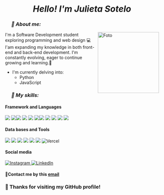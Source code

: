 <h1 align="center"><i>Hello! I'm Julieta Sotelo</i></h1>

<h3 style=margin-left:20px;"><i>🪻 About me:</i></h3>

<img width="200" align=right alt="Foto" src="https://github.com/user-attachments/assets/261ed99e-ad01-48cb-b2b0-fe8c773c3229" />

I'm a Software Development student exploring programming and web design 💻 I'am expanding my knowledge in both front-end and back-end development. I'm constantly evolving, eager to continue growing and learning.🌱

- I'm currently delving into:
  - Python
  - JavaScript

<h3 style="margin-left:20px;"><i>🌷 My skills:</i></h3>
<h4>Framework and Languages</h4>
<span> 
   <img src="https://img.shields.io/badge/JavaScript-F7DF1E?style=for-the-badge&logo=javascript&logoColor=black"> <img src="https://img.shields.io/badge/Java-ED8B00?style=for-the-badge&logo=java&logoColor=white"><img src="https://img.shields.io/badge/python-3670A0?style=for-the-badge&logo=python&logoColor=ffdd54"> <img src="https://img.shields.io/badge/HTML5-E34F26?style=for-the-badge&logo=html5&logoColor=white">
    <img src="https://img.shields.io/badge/CSS3-1572B6?style=for-the-badge&logo=css3&logoColor=white"> <img src= "https://img.shields.io/badge/typescript-%23007ACC.svg?style=for-the-badge&logo=typescript&logoColor=white"><img src="https://img.shields.io/badge/Flask-000000?style=for-the-badge&logo=flask&logoColor=white">
<img src="https://img.shields.io/badge/Astro-FF5D01?style=for-the-badge&logo=astro&logoColor=white">
<img src="https://img.shields.io/badge/Express-000000?style=for-the-badge&logo=express&logoColor=white">
<img src="https://img.shields.io/badge/Node.js-339933?style=for-the-badge&logo=node.js&logoColor=white">
<img src="https://img.shields.io/badge/C++-00599C?style=for-the-badge&logo=c%2B%2B&logoColor=white">
</span>
<h4>Data bases and Tools</h4>
<span>
  <img src="https://img.shields.io/badge/MySQL-4479A1?style=for-the-badge&logo=mysql&logoColor=white">
<img src="https://img.shields.io/badge/SQLite-003B57?style=for-the-badge&logo=sqlite&logoColor=white">
<img src="https://img.shields.io/badge/Notion-000000?style=for-the-badge&logo=notion&logoColor=white">
<img src="https://img.shields.io/badge/Figma-F24E1E?style=for-the-badge&logo=figma&logoColor=white">
<img src="https://img.shields.io/badge/Obsidian-483699?style=for-the-badge&logo=obsidian&logoColor=white">
<img src="https://img.shields.io/badge/GitHub-181717?style=for-the-badge&logo=github&logoColor=white">
<img src="https://img.shields.io/badge/Vercel-000000?style=for-the-badge&logo=vercel&logoColor=white" alt="Vercel"/>

</span>
<h4>Social media</h4>
<span> 
<a href="https://www.instagram.com/julii_soteloo/" target="_blank">
  <img src="https://img.shields.io/badge/Instagram-E4405F?style=for-the-badge&logo=instagram&logoColor=white" alt="Instagram"/>
</a>
<a href="https://www.linkedin.com/in/julieta-sotelo-54181a347/" target="_blank">
  <img src="https://img.shields.io/badge/LinkedIn-0077B5?style=for-the-badge&logo=linkedin&logoColor=white" alt="LinkedIn"/>
</a>

 <h4>📧Contact me by this <a href="mailto:jsoteloanzorena@gmail.com">email</a></h4>

</span>


<h3>🌻 Thanks for visiting my GitHub profile!</h3>



